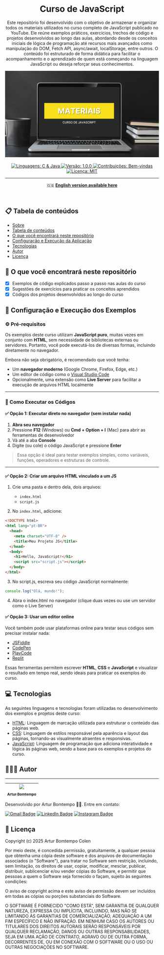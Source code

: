 <div  align="center" id="about">
	<h1 align="center">
        Curso de JavaScript
    </h1>
    <p align="center">
        Este repositório foi desenvolvido com o objetivo de armazenar e organizar todos os materiais utilizados no curso completo de JavaScript publicado no YouTube. Ele reúne exemplos práticos, exercícios, trechos de código e projetos desenvolvidos ao longo das aulas, abordando desde os conceitos iniciais de lógica de programação até recursos mais avançados como manipulação do DOM, Fetch API, async/await, localStorage, entre outros. O conteúdo foi estruturado de forma didática para facilitar o acompanhamento e o aprendizado de quem está começando na linguagem JavaScript ou deseja reforçar seus conhecimentos.
    </p>
	<img 
        src="./resources/banner/js-pt.png"
        alt="Repository banner"
    />
</div>
<br>
<div align="center">
    <a href="https://github.com/arturbomtempo-dev/javascript-youtube-course" target="_blank">
        <img src="https://img.shields.io/badge/linguagens-JavaScript-yellow" alt="Linguagens: C & Java">
    </a>
    <a href="https://github.com/arturbomtempo-dev/javascript-youtube-course" target="_blank">
        <img src="https://img.shields.io/badge/versão-1.0.0-blue" alt="Versão: 1.0.0">
    </a>
    <a href="https://github.com/arturbomtempo-dev/javascript-youtube-course/issues" target="_blank">
        <img src="https://img.shields.io/badge/contribuições-bem%20vindas-brightgreen" alt="Contribuições: Bem-vindas">
    </a>
    <a href="https://github.com/arturbomtempo-dev/javascript-youtube-course/blob/main/LICENSE.md" target="_blank">
        <img src="https://img.shields.io/badge/licença-MIT-red" alt="Licença: MIT">
    </a>
</div>

---

<div align="center">
    <p>🇬🇧 <a href="https://github.com/arturbomtempo-dev/javascript-youtube-course/blob/main/README.en.md" target="_blank"><strong>English version available here</strong></a></p>
</div>

<br>

<div id="table-of-contents"></div>

## 📋 Tabela de conteúdos

- [Sobre](#about)
- [Tabela de conteúdos](#table-of-contents)
- [O que você encontrará neste repositório](#features)
- [Configuração e Execução da Aplicação](#setup-and-run-the-application)
- [Tecnologias](#technologies)
- [Autor](#author)
- [Licença](#license)

<div id="features"></div>

## 📝 O que você encontrará neste repositório

- [x] Exemplos de código explicados passo a passo nas aulas do curso
- [x] Sugestões de exercícios para praticar os conceitos aprendidos
- [x] Códigos dos projetos desenvolvidos ao longo do curso

<div id="setup-and-run-the-application"></div>

## 📁 Configuração e Execução dos Exemplos

### ⚙️ Pré-requisitos

Os exemplos deste curso utilizam **JavaScript puro**, muitas vezes em conjunto com **HTML**, sem necessidade de bibliotecas externas ou servidores. Portanto, você pode executá-los de diversas formas, incluindo diretamente no navegador.

Embora não seja obrigatório, é recomendado que você tenha:

- Um **navegador moderno** (Google Chrome, Firefox, Edge, etc.)
- Um editor de código como o [Visual Studio Code](https://code.visualstudio.com/)
- Opcionalmente, uma extensão como **Live Server** para facilitar a execução de arquivos HTML localmente

---

### 🚀 Como Executar os Códigos

#### ✅ Opção 1: Executar direto no navegador (sem instalar nada)

1. **Abra seu navegador**
2. Pressione **F12** (Windows) ou **Cmd + Option + I** (Mac) para abrir as ferramentas de desenvolvedor
3. Vá até a aba **Console**
4. Digite (ou cole) o código JavaScript e pressione **Enter**

> Essa opção é ideal para testar exemplos simples, como variáveis, funções, operadores e estruturas de controle.

---

#### ✅ Opção 2: Criar um arquivo HTML vinculado a um JS

1. Crie uma pasta e dentro dela, dois arquivos:

   - `index.html`
   - `script.js`

2. No `index.html`, adicione:

```html
<!DOCTYPE html>
<html lang="pt-BR">
  <head>
    <meta charset="UTF-8" />
    <title>Meu Projeto JS</title>
  </head>
  <body>
    <h1>Hello, JavaScript!</h1>
    <script src="script.js"></script>
  </body>
</html>
```

3. No script.js, escreva seu código JavaScript normalmente:

```js
console.log("Olá, mundo!");
```

4. Abra o index.html no navegador (clique duas vezes ou use um servidor como o Live Server)

#### ✅ Opção 3: Usar um editor online

Você também pode usar plataformas online para testar seus códigos sem precisar instalar nada:

- [JSFiddle](https://jsfiddle.net/)
- [CodePen](https://codepen.io/)
- [PlayCode](https://playcode.io/)
- [Replit](https://replit.com/)

Essas ferramentas permitem escrever **HTML**, **CSS** e **JavaScript** e visualizar o resultado em tempo real, sendo ideais para praticar os exemplos do curso.

<div id="technologies"></div>

## 💻 Tecnologias

As seguintes linguagens e tecnologias foram utilizadas no desenvolvimento dos exemplos e projetos deste curso:

- [HTML](https://developer.mozilla.org/en-US/docs/Web/HTML): Linguagem de marcação utilizada para estruturar o conteúdo das páginas web.
- [CSS](https://developer.mozilla.org/en-US/docs/Web/CSS): Linguagem de estilos responsável pela aparência e layout das páginas, tornando-as visualmente atraentes e responsivas.
- [JavaScript](https://developer.mozilla.org/en-US/docs/Web/JavaScript): Linguagem de programação que adiciona interatividade e lógica às páginas web, sendo a base para os exemplos e projetos do curso.

<div id="author"></div>

## 👨🏻‍💻 Autor

---

| [<img loading="lazy" src="https://avatars.githubusercontent.com/u/96635074?v=4" width=115><br><sub>Artur Bomtempo</sub>](https://arturbomtempo.dev/) |
| :--------------------------------------------------------------------------------------------------------------------------------------------------: |

Desenvolvido por Artur Bomtempo 👋🏻. Entre em contato:

[![Gmail Badge](https://img.shields.io/badge/-arturbcolen@gmail.com-D14836?style=flat-square&logo=Gmail&logoColor=white&link=mailto:arturbcolen@gmail.com)](mailto:arturbcolen@gmail.com)
[![LinkedIn Badge](https://img.shields.io/badge/-Artur%20Bomtempo-0A66C2?style=flat-square&logo=LinkedIn&logoColor=white&link=https://www.linkedin.com/in/artur-bomtempo/)](https://www.linkedin.com/in/artur-bomtempo/)
[![Instagram Badge](https://img.shields.io/badge/-@arturbomtempo.dev-E4405F?style=flat-square&logo=Instagram&logoColor=white&link=https://www.instagram.com/arturbomtempo.dev/)](https://www.instagram.com/arturbomtempo.dev/)

<div id="license"></div>

## 📜 Licença

Copyright (c) 2025 Artur Bomtempo Colen

Por meio deste, é concedida permissão, gratuitamente, a qualquer pessoa que obtenha uma cópia
deste software e dos arquivos de documentação associados (o "Software"), para tratar
no Software sem restrição, incluindo, sem limitação, os direitos
de usar, copiar, modificar, mesclar, publicar, distribuir, sublicenciar e/ou vender
cópias do Software, e permitir que pessoas a quem o Software seja fornecido o façam, sujeito às seguintes condições:

O aviso de copyright acima e este aviso de permissão devem ser incluídos em todas
as cópias ou porções substanciais do Software.

O SOFTWARE É FORNECIDO "COMO ESTÁ", SEM GARANTIA DE QUALQUER NATUREZA, EXPRESSA OU
IMPLÍCITA, INCLUINDO, MAS NÃO SE LIMITANDO ÀS GARANTIAS DE COMERCIALIZAÇÃO,
ADEQUAÇÃO A UM FIM ESPECÍFICO E NÃO INFRAÇÃO. EM NENHUM CASO OS
AUTORES OU TITULARES DOS DIREITOS AUTORAIS SERÃO RESPONSÁVEIS POR QUALQUER RECLAMAÇÃO, DANOS OU OUTRAS
RESPONSABILIDADES, SEJA EM UMA AÇÃO DE CONTRATO, AGRAVO OU DE OUTRA FORMA, DECORRENTES DE,
OU EM CONEXÃO COM O SOFTWARE OU O USO OU OUTRAS NEGOCIAÇÕES NO
SOFTWARE.

